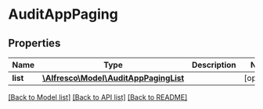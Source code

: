 # AuditAppPaging

## Properties
Name | Type | Description | Notes
------------ | ------------- | ------------- | -------------
**list** | [**\Alfresco\Model\AuditAppPagingList**](AuditAppPagingList.md) |  | [optional] 

[[Back to Model list]](../README.md#documentation-for-models) [[Back to API list]](../README.md#documentation-for-api-endpoints) [[Back to README]](../README.md)


